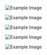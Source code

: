 ![Example Image]([https://github.com/username/repositoryname/blob/main/image.png](https://raw.githubusercontent.com/suaybdemir/Blood-Donate/main/photos/Screenshot%20from%202024-03-21%2003-26-41.png)https://raw.githubusercontent.com/suaybdemir/Blood-Donate/main/photos/Screenshot%20from%202024-03-21%2003-26-41.png)

![Example Image]([https://github.com/username/repositoryname/blob/main/image.png](https://raw.githubusercontent.com/suaybdemir/Blood-Donate/main/photos/Screenshot%20from%202024-03-21%2003-26-50.png)https://raw.githubusercontent.com/suaybdemir/Blood-Donate/main/photos/Screenshot%20from%202024-03-21%2003-26-50.png)

![Example Image]([https://github.com/username/repositoryname/blob/main/image.png](https://raw.githubusercontent.com/suaybdemir/Blood-Donate/main/photos/Screenshot%20from%202024-03-21%2003-26-56.png)https://raw.githubusercontent.com/suaybdemir/Blood-Donate/main/photos/Screenshot%20from%202024-03-21%2003-26-56.png)

![Example Image]([https://github.com/username/repositoryname/blob/main/image.png](https://raw.githubusercontent.com/suaybdemir/Blood-Donate/main/photos/Screenshot%20from%202024-03-21%2003-27-00.png)https://raw.githubusercontent.com/suaybdemir/Blood-Donate/main/photos/Screenshot%20from%202024-03-21%2003-27-00.png)

![Example Image]([https://github.com/username/repositoryname/blob/main/image.png](https://raw.githubusercontent.com/suaybdemir/Blood-Donate/main/photos/Screenshot%20from%202024-03-21%2003-27-09.png)https://raw.githubusercontent.com/suaybdemir/Blood-Donate/main/photos/Screenshot%20from%202024-03-21%2003-27-09.png)
